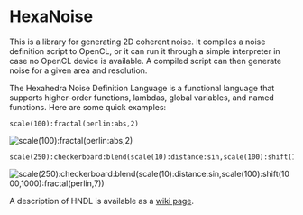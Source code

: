 HexaNoise
=========

This is a library for generating 2D coherent noise.  It compiles a noise
definition script to OpenCL, or it can run it through a simple interpreter in
case no OpenCL device is available.  A compiled script can then generate noise
for a given area and resolution.

The Hexahedra Noise Definition Language is a functional language that
supports higher-order functions, lambdas, global variables, and named
functions.  Here are some quick examples:

    scale(100):fractal(perlin:abs,2)

![scale(100):fractal(perlin:abs,2)](http://i1.minus.com/i8fsgPpfFIngP.png)

    scale(250):checkerboard:blend(scale(10):distance:sin,scale(100):shift(1000,1000):fractal(perlin,7))

![scale(250):checkerboard:blend(scale(10):distance:sin,scale(100):shift(1000,1000):fractal(perlin,7))](http://i1.minus.com/iSeaHIsY9wI4G.png)

A description of HNDL is available as a [wiki page](https://github.com/Nocte-/hexahedra/wiki/Noise-definition-language).

